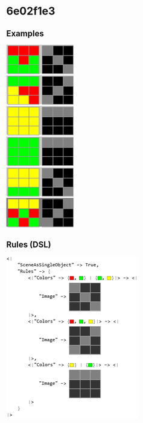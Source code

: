 # 6e02f1e3

## Examples

![ARC examples for 6e02f1e3](examples.png?raw=true)

## Rules (DSL)

![DSL rules for 6e02f1e3](rules.png?raw=true)

